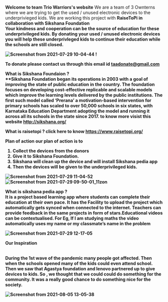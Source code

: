 <b>Welcome to team Trio Warriors's website</b>
We are a team of 3 Ownterns where we are trying to get the used / unused electronic devices to the underprivieged kids. 
We are working this project with <b> RaiseToPi <b> in collaboration with <b> Sikshana Foundation <b> <br>
 Your kindness and cooperation can be the source of education for these underprivileged kids. By donating your used / unused electronic devices you will help 
  these underprivleged kids to continue their education while the schools are still closed. 
  
  ![Screenshot from 2021-07-29 10-04-44](https://user-images.githubusercontent.com/87887668/127432752-ac567917-f563-4a3b-b01f-a498f67f6bb2.jpg) !


  To donate please contact us through this email id <b> taadonate@gmail.com

<b>What is Sikshana Foundaion</b> ?   <br> **Sikshana Foundation began its operations in 2003 with a goal of improving the state of public education in the country. The foundation focuses on developing cost-effective replicable and scalable models which improve the learning levels delivered by the public institutions. The first such model called ‘Prerana’ a motivation-based intervention for primary schools has scaled to over 50,000 schools in six states, with Karnataka Education Department adopting the model and running it across all its schools in the state since 2017. to know more visist this website  <a> http://sikshana.org/  </a>     

 What is raisetopi ? click here to know https://www.raisetopi.org/


 <b> Plan of action </b>
our plan of action is to
  1. Collect the devices from the donors
  2. Give it to Sikshana Foundation.
  3. Sikshana will clean up the device and will install Sikshana pedia app
  4. Then the devices will be given to the underprivileged kids.

 ![Screenshot from 2021-07-29 11-04-52](https://user-images.githubusercontent.com/88227101/128305485-ea476203-ccd2-470d-a40c-f1279d3d058f.jpg)      ![Screenshot from 2021-07-29 09-50-01_11zon](https://user-images.githubusercontent.com/88227101/128306076-08ad0c33-c991-4059-82a3-4269e4054a95.jpg)

   <b>What is sikshana pedia app</b> ?   
It is a project based learning app where students can complete their education at their own pace. It has the Facility to upload the project which automatically gets synced when connected to the internet. Teachers can provide feedback in the same projects in form of stars.Educational videos can be contextualised. For Eg, If I am studying maths the video automatically uses my name or my classmate’s name in the problem

 ![Screenshot from 2021-07-29 12-17-05](https://user-images.githubusercontent.com/88227101/128305548-15cafad9-b7e9-416b-8a07-7281c03d5f1e.jpg)

 
 <b> Our Inspiration </b> <br>  </br>
 
 During the 1st wave of the pandemic many people got affected. Then when the schools opened many of the kids could even attend school. Then we saw that Agastya foundation and lenovo partnered up to give devices to kids. So , we thought that we could could do something for the community. It was a really good chance to do something nice for the society.
 
 ![Screenshot from 2021-08-05 13-05-38](https://user-images.githubusercontent.com/88227101/128310680-ff11ac9e-f329-424b-9dae-99b44c7767c9.jpg)


